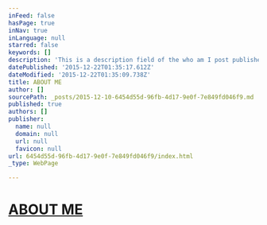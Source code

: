 ```yaml
---
inFeed: false
hasPage: true
inNav: true
inLanguage: null
starred: false
keywords: []
description: 'This is a description field of the who am I post published to homepage , page, and navigation selections.'
datePublished: '2015-12-22T01:35:17.612Z'
dateModified: '2015-12-22T01:35:09.738Z'
title: ABOUT ME
author: []
sourcePath: _posts/2015-12-10-6454d55d-96fb-4d17-9e0f-7e849fd046f9.md
published: true
authors: []
publisher:
  name: null
  domain: null
  url: null
  favicon: null
url: 6454d55d-96fb-4d17-9e0f-7e849fd046f9/index.html
_type: WebPage

---
```

# [ABOUT ME][0]

[0]: http://about.me/kevin.p.russell